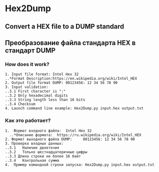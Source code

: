 # Hex2Dump
 ## Convert a HEX file to a DUMP standard  
 ## Преобразование файла стандарта HEX в стандарт DUMP  

 ### How does it work?  
    1. Input file format: Intel Hex 32  
    ..*Format Description:https://en.wikipedia.org/wiki/Intel_HEX  
    2. Output file format DUMP: 00123456: 12 34 56 78 90  
    3. Input validation:  
    ..3.1 First character is ":"  
    ..3.2 Only hexadecimal digits  
    ..3.3 String length less than 16 bits  
    ..3.4 Checksum  
    4. Launch command line example: Hex2Dump.py input.hex output.txt  

 ### Как это работает?  
    1.	Формат входного файла:	Intel Hex 32     
      ..*Описание формата:	https://ru.wikipedia.org/wiki/Intel_HEX  
    2. Формат выходного файла DUMP:		00123456: 12 34 56 78 90  
    3. Проверка входных данных:  
    ..3.1	Наличие двоеточия  
    ..3.2	Только шестнадцатеричные цифры  
    ..3.3 Длина строки не более 16 байт  
    ..3.4	Контрольная сумма  
    4.	Пример командной строки запуска: Hex2Dump.py input.hex output.txt  
